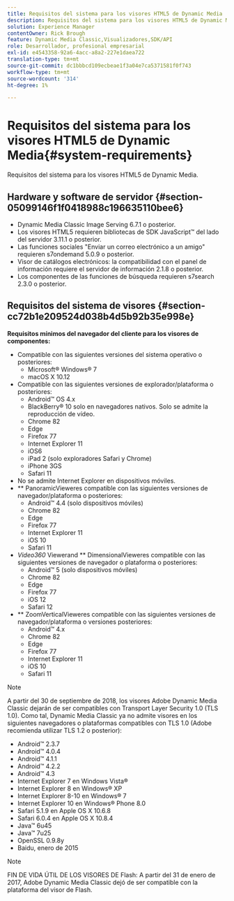 ```yaml
---
title: Requisitos del sistema para los visores HTML5 de Dynamic Media
description: Requisitos del sistema para los visores HTML5 de Dynamic Media.
solution: Experience Manager
contentOwner: Rick Brough
feature: Dynamic Media Classic,Visualizadores,SDK/API
role: Desarrollador, profesional empresarial
exl-id: e4543358-92a6-4acc-a8a2-227e1daea722
translation-type: tm+mt
source-git-commit: dc1bbbcd109ecbeae1f3a04e7ca5371581f0f743
workflow-type: tm+mt
source-wordcount: '314'
ht-degree: 1%

---
```


# Requisitos del sistema para los visores HTML5 de Dynamic Media{#system-requirements}

Requisitos del sistema para los visores HTML5 de Dynamic Media.

<!-- Updated April 06, 2021 from https://wiki.corp.adobe.com/pages/viewpage.action?spaceKey=scene7qa&title=s7Viewers%2C+S7SDK%2C+S7OnDemand+Release+Notes - Contact is Sasha -->

## Hardware y software de servidor {#section-05099146f1f0418988c196635110bee6}

* Dynamic Media Classic Image Serving 6.7.1 o posterior.
* Los visores HTML5 requieren bibliotecas de SDK JavaScript™ del lado del servidor 3.11.1 o posterior.
* Las funciones sociales &quot;Enviar un correo electrónico a un amigo&quot; requieren s7ondemand 5.0.9 o posterior.
* Visor de catálogos electrónicos: la compatibilidad con el panel de información requiere el servidor de información 2.1.8 o posterior.
* Los componentes de las funciones de búsqueda requieren s7search 2.3.0 o posterior.

## Requisitos del sistema de visores {#section-cc72b1e209524d038b4d5b92b35e998e}

**Requisitos mínimos del navegador del cliente para los visores de componentes:**

* Compatible con las siguientes versiones del sistema operativo o posteriores:
   * Microsoft® Windows® 7
   * macOS X 10.12
* Compatible con las siguientes versiones de explorador/plataforma o posteriores:
   * Android™ OS 4.x
   * BlackBerry® 10 solo en navegadores nativos. Solo se admite la reproducción de vídeo.
   * Chrome 82
   * Edge
   * Firefox 77
   * Internet Explorer 11
   * iOS6
   * iPad 2 (solo exploradores Safari y Chrome)
   * iPhone 3GS
   * Safari 11
* No se admite Internet Explorer en dispositivos móviles.
* ** PanoramicVieweres compatible con las siguientes versiones de navegador/plataforma o posteriores:
   * Android™ 4.4 (solo dispositivos móviles)
   * Chrome 82
   * Edge
   * Firefox 77
   * Internet Explorer 11
   * iOS 10
   * Safari 11
* *Video360* Viewerand  ** DimensionalVieweres compatible con las siguientes versiones de navegador o plataforma o posteriores:
   * Android™ 5 (solo dispositivos móviles)
   * Chrome 82
   * Edge
   * Firefox 77
   * iOS 12
   * Safari 12
* ** ZoomVerticalVieweres compatible con las siguientes versiones de navegador/plataforma o versiones posteriores:
   * Android™ 4.x
   * Chrome 82
   * Edge
   * Firefox 77
   * Internet Explorer 11
   * iOS 10
   * Safari 11

>[!NOTE]
>
>A partir del 30 de septiembre de 2018, los visores Adobe Dynamic Media Classic dejarán de ser compatibles con Transport Layer Security 1.0 (TLS 1.0). Como tal, Dynamic Media Classic ya no admite visores en los siguientes navegadores o plataformas compatibles con TLS 1.0 (Adobe recomienda utilizar TLS 1.2 o posterior):
>
> * Android™ 2.3.7
> * Android™ 4.0.4
> * Android™ 4.1.1
> * Android™ 4.2.2
> * Android™ 4.3
> * Internet Explorer 7 en Windows Vista®
> * Internet Explorer 8 en Windows® XP
> * Internet Explorer 8-10 en Windows® 7
> * Internet Explorer 10 en Windows® Phone 8.0
> * Safari 5.1.9 en Apple OS X 10.6.8
> * Safari 6.0.4 en Apple OS X 10.8.4
> * Java™ 6u45
> * Java™ 7u25
> * OpenSSL 0.9.8y
> * Baidu, enero de 2015


>[!NOTE]
>
>FIN DE VIDA ÚTIL DE LOS VISORES DE Flash: A partir del 31 de enero de 2017, Adobe Dynamic Media Classic dejó de ser compatible con la plataforma del visor de Flash.
